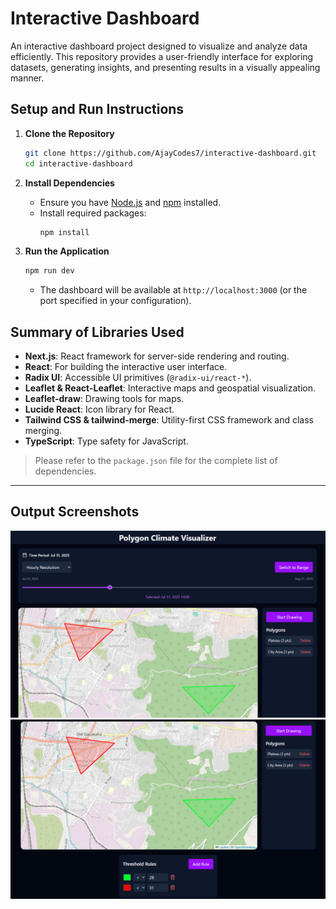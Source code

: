 # Interactive Dashboard

An interactive dashboard project designed to visualize and analyze data efficiently. This repository provides a user-friendly interface for exploring datasets, generating insights, and presenting results in a visually appealing manner.

## Setup and Run Instructions

1. **Clone the Repository**

    ```bash
    git clone https://github.com/AjayCodes7/interactive-dashboard.git
    cd interactive-dashboard
    ```

2. **Install Dependencies**
    - Ensure you have [Node.js](https://nodejs.org/) and [npm](https://www.npmjs.com/) installed.
    - Install required packages:
        ```bash
        npm install
        ```

3. **Run the Application**

    ```bash
    npm run dev
    ```

    - The dashboard will be available at `http://localhost:3000` (or the port specified in your configuration).

## Summary of Libraries Used

- **Next.js**: React framework for server-side rendering and routing.
- **React**: For building the interactive user interface.
- **Radix UI**: Accessible UI primitives (`@radix-ui/react-*`).
- **Leaflet & React-Leaflet**: Interactive maps and geospatial visualization.
- **Leaflet-draw**: Drawing tools for maps.
- **Lucide React**: Icon library for React.
- **Tailwind CSS & tailwind-merge**: Utility-first CSS framework and class merging.
- **TypeScript**: Type safety for JavaScript.

> Please refer to the `package.json` file for the complete list of dependencies.

---

## Output Screenshots

![Output](<Screenshot 2025-08-06 153629.png>)
![Output](<Screenshot 2025-08-06 153553.png>)
